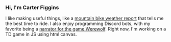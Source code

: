 ### Hi, I'm Carter Figgins

I like making useful things, like a [mountain bike weather report](https://github.com/CarterFiggins/MTB_Forecast) that tells me the best time to ride. I also enjoy programming Discord bots, with my favorite being a [narrator for the game Werewolf](https://github.com/CarterFiggins/werewolfBot). Right now, I'm working on a TD game in JS using html canvas.

<!--
**CarterFiggins/CarterFiggins** is a ✨ _special_ ✨ repository because its `README.md` (this file) appears on your GitHub profile.

Here are some ideas to get you started:

- 🔭 I’m currently working on ...
- 🌱 I’m currently learning Rails
- 👯 I’m looking to collaborate on ...
- 🤔 I’m looking for help with ...
- 💬 Ask me about ...
- 📫 How to reach me: ...
- 😄 Pronouns: ...
- ⚡ Fun fact: ...
-->
